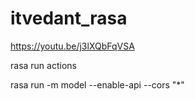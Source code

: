# itvedant_rasa

https://youtu.be/j3lXQbFqVSA



rasa run actions


rasa run -m model --enable-api --cors "*"
